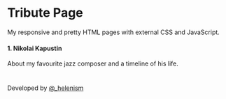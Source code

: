 # Tribute Page

My responsive and pretty HTML pages with external CSS and JavaScript.

#### 1. Nikolai Kapustin
About my favourite jazz composer and a timeline of his life.

#
Developed by [@_helenism](https://twitter.com/_helenism)
